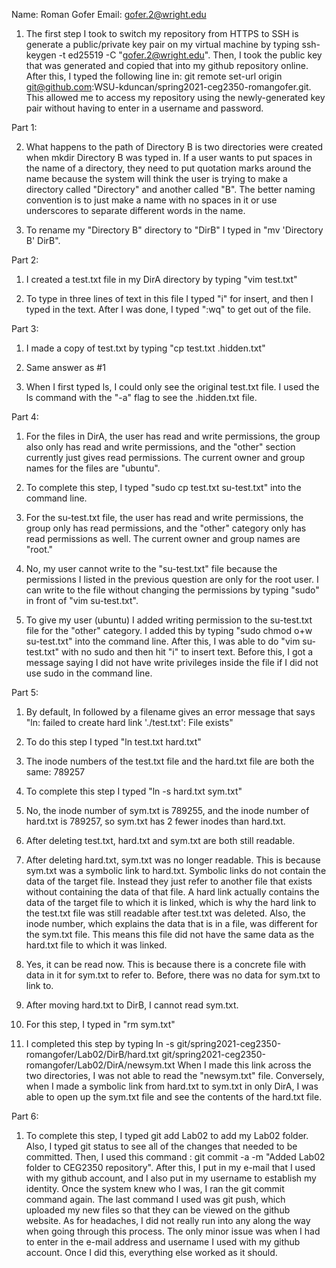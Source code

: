 Name: Roman Gofer
Email: gofer.2@wright.edu

1. The first step I took to switch my repository from HTTPS to SSH is generate a public/private key pair on my virtual machine by typing ssh-keygen -t ed25519 -C "gofer.2@wright.edu". Then, I took the public key that was generated and copied that into my github repository online. After this, I typed the following line in: git remote set-url origin git@github.com:WSU-kduncan/spring2021-ceg2350-romangofer.git. This allowed me to access my repository using the newly-generated key pair without having to enter in a username and password.

Part 1:

2. What happens to the path of Directory B is two directories were created when mkdir Directory B was typed in. If a user wants to put spaces in the name of a directory, they need to put quotation marks around the name because the system will think the user is trying to make a directory called "Directory" and another called "B". The better naming convention is to just make a name with no spaces in it or use underscores to separate different words in the name.

3. To rename my "Directory B" directory to "DirB" I typed in "mv 'Directory B' DirB".

Part 2:

1. I created a test.txt file in my DirA directory by typing "vim test.txt"

2. To type in three lines of text in this file I typed "i" for insert, and then I typed in the text. After I was done, I typed ":wq" to get out of the file.

Part 3:

1. I made a copy of test.txt by typing "cp test.txt .hidden.txt"

2. Same answer as #1

3. When I first typed ls, I could only see the original test.txt file. I used the ls command with the "-a" flag to see the .hidden.txt file.

Part 4:

1. For the files in DirA, the user has read and write permissions, the group also only has read and write permissions, and the "other" section currently just gives read permissions. The current owner and group names for the files are "ubuntu".

2. To complete this step, I typed "sudo cp test.txt su-test.txt" into the command line.

3. For the su-test.txt file, the user has read and write permissions, the group only has read permissions, and the "other" category only has read permissions as well. The current owner and group names are "root."

4. No, my user cannot write to the "su-test.txt" file because the permissions I listed in the previous question are only for the root user. I can write to the file without changing the permissions by typing "sudo" in front of "vim su-test.txt".

5. To give my user (ubuntu) I added writing permission to the su-test.txt file for the "other" category. I added this by typing "sudo chmod o+w su-test.txt" into the command line. After this, I was able to do "vim su-test.txt" with no sudo and then hit "i" to insert text. Before this, I got a message saying I did not have write privileges inside the file if I did not use sudo in the command line.

Part 5:

1. By default, ln followed by a filename gives an error message that says "ln: failed to create hard link './test.txt': File exists"

2. To do this step I typed "ln test.txt hard.txt"

3. The inode numbers of the test.txt file and the hard.txt file are both the same: 789257

4. To complete this step I typed "ln -s hard.txt sym.txt"

5. No, the inode number of sym.txt is 789255, and the inode number of hard.txt is 789257, so sym.txt has 2 fewer inodes than hard.txt.

6. After deleting test.txt, hard.txt and sym.txt are both still readable.

7. After deleting hard.txt, sym.txt was no longer readable. This is because sym.txt was a symbolic link to hard.txt. Symbolic links do not contain the data of the target file. Instead they just refer to another file that exists without containing the data of that file. A hard link actually contains the data of the target file to which it is linked,  which is why the hard link to the test.txt file was still readable after test.txt was deleted. Also, the inode number, which explains the data that is in a file, was different for the sym.txt file. This means this file did not have the same data as the hard.txt file to which it was linked.

8. Yes, it can be read now. This is because there is a concrete file with data in it for sym.txt to refer to. Before, there was no data for sym.txt to link to.

9. After moving hard.txt to DirB, I cannot read sym.txt.

10. For this step, I typed in "rm sym.txt"

11. I completed this step by typing ln -s git/spring2021-ceg2350-romangofer/Lab02/DirB/hard.txt git/spring2021-ceg2350-romangofer/Lab02/DirA/newsym.txt 
When I made this link across the two directories, I was not able to read the "newsym.txt" file. Conversely, when I made a symbolic link from hard.txt to sym.txt in only DirA, I was able to open up the sym.txt file and see the contents of the hard.txt file.

Part 6:

1. To complete this step, I typed git add Lab02 to add my Lab02 folder. Also, I typed git status to see all of the changes that needed to be committed. Then, I used this command : git commit -a -m "Added Lab02 folder to CEG2350 repository". After this, I put in my e-mail that I used with my github account, and I also put in my username to establish my identity. Once the system knew who I was, I ran the git commit command again. The last command I used was git push, which uploaded my new files so that they can be viewed on the github website. As for headaches, I did not really run into any along the way when going through this process. The only minor issue was when I had to enter in the e-mail address and username I used with my github account. Once I did this, everything else worked as it should. 

